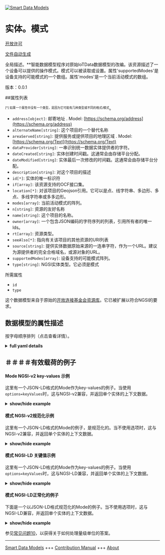 <!-- 10-Header -->  
[![Smart Data Models](https://smartdatamodels.org/wp-content/uploads/2022/01/SmartDataModels_logo.png "Logo")](https://smartdatamodels.org)  
实体。模式  
=====<!-- /10-Header -->  
<!-- 15-License -->  
[开放许可](https://github.com/smart-data-models//dataModel.OCF/blob/master/Mode/LICENSE.md)  
[文件自动生成](https://docs.google.com/presentation/d/e/2PACX-1vTs-Ng5dIAwkg91oTTUdt8ua7woBXhPnwavZ0FxgR8BsAI_Ek3C5q97Nd94HS8KhP-r_quD4H0fgyt3/pub?start=false&loop=false&delayms=3000#slide=id.gb715ace035_0_60)  
<!-- /15-License -->  
<!-- 20-Description -->  
全局描述。**智能数据模型程序对原始IoTData数据模型的改编。该资源描述了一个设备可以提供的操作模式。模式可以被读取或设置。属性'supportedModes'是设备支持的可能模式的一个数组。属性'modes'是一个当前活动模式的数组。  
版本：0.0.1  
<!-- /20-Description -->  
<!-- 30-PropertiesList -->  

##属性列表  

<sup><sub>[*] 如果一个属性中没有一个类型，是因为它可能有几种类型或不同的格式/模式</sub></sup>。  
- `address[object]`: 邮寄地址  . Model: [https://schema.org/address](https://schema.org/address)- `alternateName[string]`: 这个项目的一个替代名称  - `areaServed[string]`: 提供服务或提供项目的地理区域  . Model: [https://schema.org/Text](https://schema.org/Text)- `dataProvider[string]`: 一串识别统一数据实体提供者的字符。  - `dateCreated[string]`: 实体创建时间戳。这通常会由存储平台分配。  - `dateModified[string]`: 实体最后一次修改的时间戳。这通常会由存储平台分配。  - `description[string]`: 对这个项目的描述  - `id[*]`: 实体的唯一标识符  - `if[array]`: 该资源支持的OCF接口集。  - `location[*]`: 对该项目的Geojson引用。它可以是点、线字符串、多边形、多点、多线字符串或多多边形。  - `modes[array]`: 当前活动模式的阵列。  - `n[string]`: 资源的友好名称  - `name[string]`: 这个项目的名称。  - `owner[array]`: 一个包含JSON编码的字符序列的列表，引用所有者的唯一Ids。  - `rt[array]`: 资源类型。  - `seeAlso[*]`: 指向有关该项目的其他资源的URI列表  - `source[string]`: 提供实体数据原始来源的一连串字符，作为一个URL。建议为源提供者的完全合格域名，或源对象的URL。  - `supportedModes[array]`: 设备支持的可能模式阵列。  - `type[string]`: NGSI实体类型。它必须是模式  <!-- /30-PropertiesList -->  
<!-- 35-RequiredProperties -->  
所需属性  
- `id`  - `type`  <!-- /35-RequiredProperties -->  
<!-- 40-RequiredProperties -->  
这个数据模型来自于原始的[开放连接基金会资源库](https://github.com/openconnectivityfoundation/IoTDataModels)。它已被扩展以符合NGSI的要求。  
<!-- /40-RequiredProperties -->  
<!-- 50-DataModelHeader -->  
## 数据模型的属性描述  
按字母顺序排列（点击查看详情）。  
<!-- /50-DataModelHeader -->  
<!-- 60-ModelYaml -->  
<details><summary><strong>full yaml details</strong></summary>    
```yaml  
Mode:    
  description: 'Smart Data Models Program adaptation of the original IoTData data Models. This Resource describes the modes of operation that a Device can provide. The mode can be read or set. The Property ''supportedModes'' is an array of possible modes the device supports. The Property ''modes'' is an array of the currently active mode(s).'    
  properties:    
    address:    
      description: 'The mailing address'    
      properties:    
        addressCountry:    
          description: 'Property. The country. For example, Spain. Model:''https://schema.org/addressCountry'''    
          type: string    
        addressLocality:    
          description: 'Property. The locality in which the street address is, and which is in the region. Model:''https://schema.org/addressLocality'''    
          type: string    
        addressRegion:    
          description: 'Property. The region in which the locality is, and which is in the country. Model:''https://schema.org/addressRegion'''    
          type: string    
        postOfficeBoxNumber:    
          description: 'Property. The post office box number for PO box addresses. For example, 03578. Model:''https://schema.org/postOfficeBoxNumber'''    
          type: string    
        postalCode:    
          description: 'Property. The postal code. For example, 24004. Model:''https://schema.org/https://schema.org/postalCode'''    
          type: string    
        streetAddress:    
          description: 'Property. The street address. Model:''https://schema.org/streetAddress'''    
          type: string    
      type: object    
      x-ngsi:    
        model: https://schema.org/address    
        type: Property    
    alternateName:    
      description: 'An alternative name for this item'    
      type: string    
      x-ngsi:    
        type: Property    
    areaServed:    
      description: 'The geographic area where a service or offered item is provided'    
      type: string    
      x-ngsi:    
        model: https://schema.org/Text    
        type: Property    
    dataProvider:    
      description: 'A sequence of characters identifying the provider of the harmonised data entity.'    
      type: string    
      x-ngsi:    
        type: Property    
    dateCreated:    
      description: 'Entity creation timestamp. This will usually be allocated by the storage platform.'    
      format: date-time    
      type: string    
      x-ngsi:    
        type: Property    
    dateModified:    
      description: 'Timestamp of the last modification of the entity. This will usually be allocated by the storage platform.'    
      format: date-time    
      type: string    
      x-ngsi:    
        type: Property    
    description:    
      description: 'A description of this item'    
      type: string    
      x-ngsi:    
        type: Property    
    id:    
      anyOf: &mode_-_properties_-_owner_-_items_-_anyof    
        - description: 'Property. Identifier format of any NGSI entity'    
          maxLength: 256    
          minLength: 1    
          pattern: ^[\w\-\.\{\}\$\+\*\[\]`|~^@!,:\\]+$    
          type: string    
        - description: 'Property. Identifier format of any NGSI entity'    
          format: uri    
          type: string    
      description: 'Unique identifier of the entity'    
      x-ngsi:    
        type: Property    
    if:    
      description: 'The OCF Interface set supported by this Resource.'    
      items:    
        enum:    
          - oic.if.a    
          - oic.if.baseline    
        type: string    
      minItems: 2    
      readOnly: true    
      type: array    
      uniqueItems: true    
      x-ngsi:    
        type: Property    
    location:    
      description: 'Geojson reference to the item. It can be Point, LineString, Polygon, MultiPoint, MultiLineString or MultiPolygon'    
      oneOf:    
        - description: 'GeoProperty. Geojson reference to the item. Point'    
          properties:    
            bbox:    
              items:    
                type: number    
              minItems: 4    
              type: array    
            coordinates:    
              items:    
                type: number    
              minItems: 2    
              type: array    
            type:    
              enum:    
                - Point    
              type: string    
          required:    
            - type    
            - coordinates    
          title: 'GeoJSON Point'    
          type: object    
        - description: 'GeoProperty. Geojson reference to the item. LineString'    
          properties:    
            bbox:    
              items:    
                type: number    
              minItems: 4    
              type: array    
            coordinates:    
              items:    
                items:    
                  type: number    
                minItems: 2    
                type: array    
              minItems: 2    
              type: array    
            type:    
              enum:    
                - LineString    
              type: string    
          required:    
            - type    
            - coordinates    
          title: 'GeoJSON LineString'    
          type: object    
        - description: 'GeoProperty. Geojson reference to the item. Polygon'    
          properties:    
            bbox:    
              items:    
                type: number    
              minItems: 4    
              type: array    
            coordinates:    
              items:    
                items:    
                  items:    
                    type: number    
                  minItems: 2    
                  type: array    
                minItems: 4    
                type: array    
              type: array    
            type:    
              enum:    
                - Polygon    
              type: string    
          required:    
            - type    
            - coordinates    
          title: 'GeoJSON Polygon'    
          type: object    
        - description: 'GeoProperty. Geojson reference to the item. MultiPoint'    
          properties:    
            bbox:    
              items:    
                type: number    
              minItems: 4    
              type: array    
            coordinates:    
              items:    
                items:    
                  type: number    
                minItems: 2    
                type: array    
              type: array    
            type:    
              enum:    
                - MultiPoint    
              type: string    
          required:    
            - type    
            - coordinates    
          title: 'GeoJSON MultiPoint'    
          type: object    
        - description: 'GeoProperty. Geojson reference to the item. MultiLineString'    
          properties:    
            bbox:    
              items:    
                type: number    
              minItems: 4    
              type: array    
            coordinates:    
              items:    
                items:    
                  items:    
                    type: number    
                  minItems: 2    
                  type: array    
                minItems: 2    
                type: array    
              type: array    
            type:    
              enum:    
                - MultiLineString    
              type: string    
          required:    
            - type    
            - coordinates    
          title: 'GeoJSON MultiLineString'    
          type: object    
        - description: 'GeoProperty. Geojson reference to the item. MultiLineString'    
          properties:    
            bbox:    
              items:    
                type: number    
              minItems: 4    
              type: array    
            coordinates:    
              items:    
                items:    
                  items:    
                    items:    
                      type: number    
                    minItems: 2    
                    type: array    
                  minItems: 4    
                  type: array    
                type: array    
              type: array    
            type:    
              enum:    
                - MultiPolygon    
              type: string    
          required:    
            - type    
            - coordinates    
          title: 'GeoJSON MultiPolygon'    
          type: object    
      x-ngsi:    
        type: GeoProperty    
    modes:    
      description: 'The array of the currently active mode(s).'    
      items:    
        type: string    
      type: array    
      x-ngsi:    
        type: Property    
    n:    
      description: 'Friendly name of the Resource'    
      maxLength: 64    
      readOnly: true    
      type: string    
      x-ngsi:    
        type: Property    
    name:    
      description: 'The name of this item.'    
      type: string    
      x-ngsi:    
        type: Property    
    owner:    
      description: 'A List containing a JSON encoded sequence of characters referencing the unique Ids of the owner(s)'    
      items:    
        anyOf: *mode_-_properties_-_owner_-_items_-_anyof    
        description: 'Property. Unique identifier of the entity'    
      type: array    
      x-ngsi:    
        type: Property    
    rt:    
      description: 'The Resource Type.'    
      items:    
        enum:    
          - oic.r.mode    
        maxLength: 64    
        type: string    
      minItems: 1    
      readOnly: true    
      type: array    
      uniqueItems: true    
      x-ngsi:    
        type: Property    
    seeAlso:    
      description: 'list of uri pointing to additional resources about the item'    
      oneOf:    
        - items:    
            format: uri    
            type: string    
          minItems: 1    
          type: array    
        - format: uri    
          type: string    
      x-ngsi:    
        type: Property    
    source:    
      description: 'A sequence of characters giving the original source of the entity data as a URL. Recommended to be the fully qualified domain name of the source provider, or the URL to the source object.'    
      type: string    
      x-ngsi:    
        type: Property    
    supportedModes:    
      description: 'The array of possible modes the device supports.'    
      items:    
        type: string    
      readOnly: true    
      type: array    
      x-ngsi:    
        type: Property    
    type:    
      description: 'NGSI entity type. It has to be Mode'    
      enum:    
        - Mode    
      type: string    
      x-ngsi:    
        type: Property    
  required:    
    - id    
    - type    
  type: object    
  x-derived-from: https://github.com/OpenInterConnect/IoTDataModels/blob/master/ModeResURI.swagger.json    
  x-disclaimer: 'Redistribution and use in source and binary forms, with or without modification, are permitted  provided that the license conditions are met. Copyleft (c) 2021 Contributors to Smart Data Models Program'    
  x-license-url: https://github.com/smart-data-models/dataModel.OCF/blob/master/Mode/LICENSE.md    
  x-model-schema: https://smart-data-models.github.io/dataModel.IoTDataModels/Mode/schema.json    
  x-model-tags: OCF    
  x-version: 0.0.1    
```  
</details>    
<!-- /60-ModelYaml -->  
<!-- 70-MiddleNotes -->  
<!-- /70-MiddleNotes -->  
<!-- 80-Examples -->  
## ＃＃＃＃有效载荷的例子  
#### Mode NGSI-v2 key-values 示例  
这里有一个JSON-LD格式的Mode作为key-values的例子。当使用`options=keyValues`时，这与NGSI-v2兼容，并返回单个实体的上下文数据。  
<details><summary><strong>show/hide example</strong></summary>    
```json  
{  
  "id": "urn:ngsi-ld:Mode:id:BYYD:43425177",  
  "dateCreated": "1978-06-18T20:57:22Z",  
  "dateModified": "2017-03-14T10:10:05Z",  
  "source": "Herself the help however quite add into. Trial wear morning near seven enjoy herself.",  
  "name": "Behavior person especially important important. Offer song force drop.",  
  "alternateName": "Yes notice pick skill lead partner free. Cost forget development program least question.",  
  "description": "Soon tree less until. Artist piece rich suggest. Speak system best Republican.",  
  "dataProvider": "War receive staff sister. Leg behavior effort finish.",  
  "owner": [  
    "urn:ngsi-ld:Mode:items:DKNK:15772010",  
    "urn:ngsi-ld:Mode:items:ODER:46506924"  
  ],  
  "seeAlso": [  
    "urn:ngsi-ld:Mode:items:JCNN:69502080",  
    "urn:ngsi-ld:Mode:items:BWWD:69660903"  
  ],  
  "location": {  
    "type": "Point",  
    "coordinates": [  
      -12.9809025,  
      149.268724  
    ]  
  },  
  "address": {  
    "streetAddress": "Team role recently president. Interview space another time wrong. Growth attorney more wear they better expert year.",  
    "addressLocality": "Go realize apply brother job should medical. Staff drop available amount civil decide land toward. General rock yourself data each thought conference.",  
    "addressRegion": "Face sort just really. Exactly wind parent American.",  
    "addressCountry": "Character it society network join return force deal. Office throw increase those floor.",  
    "postalCode": "Rich reveal view learn crime control between water. Per which fact call old image. Treat quite very. Thank consumer travel present matter such pass.",  
    "postOfficeBoxNumber": "Member water describe four message popular. Worker window personal number forget material animal agreement. Service care analysis stay go whole lot suddenly."  
  },  
  "areaServed": "Mother down travel. Bed either relationship particular past miss finish. Herself visit dark it according admit."  
}  
```  
</details>  
#### 模式 NGSI-v2规范化示例  
这里有一个JSON-LD格式的Mode的例子，是规范化的。当不使用选项时，这与NGSI-v2兼容，并返回单个实体的上下文数据。  
<details><summary><strong>show/hide example</strong></summary>    
```json  
{  
  "id": {  
    "type": "string",  
    "value": "urn:ngsi-ld:Mode:id:BYYD:43425177"  
  },  
  "dateCreated": {  
    "format": "date-time",  
    "type": "string",  
    "value": "1978-06-18T20:57:22Z"  
  },  
  "dateModified": {  
    "format": "date-time",  
    "type": "string",  
    "value": "2017-03-14T10:10:05Z"  
  },  
  "source": {  
    "type": "string",  
    "value": "Herself the help however quite add into. Trial wear morning near seven enjoy herself."  
  },  
  "name": {  
    "type": "string",  
    "value": "Behavior person especially important important. Offer song force drop."  
  },  
  "alternateName": {  
    "type": "string",  
    "value": "Yes notice pick skill lead partner free. Cost forget development program least question."  
  },  
  "description": {  
    "type": "string",  
    "value": "Soon tree less until. Artist piece rich suggest. Speak system best Republican."  
  },  
  "dataProvider": {  
    "type": "string",  
    "value": "War receive staff sister. Leg behavior effort finish."  
  },  
  "owner": {  
    "type": "array",  
    "value": [  
      "urn:ngsi-ld:Mode:items:DKNK:15772010",  
      "urn:ngsi-ld:Mode:items:ODER:46506924"  
    ]  
  },  
  "seeAlso": {  
    "type": "array",  
    "value": [  
      "urn:ngsi-ld:Mode:items:JCNN:69502080",  
      "urn:ngsi-ld:Mode:items:BWWD:69660903"  
    ]  
  },  
  "location": {  
    "type": "object",  
    "value": {  
      "type": "Point",  
      "coordinates": [  
        -12.9809025,  
        149.268724  
      ]  
    }  
  },  
  "address": {  
    "type": "object",  
    "value": {  
      "streetAddress": "Team role recently president. Interview space another time wrong. Growth attorney more wear they better expert year.",  
      "addressLocality": "Go realize apply brother job should medical. Staff drop available amount civil decide land toward. General rock yourself data each thought conference.",  
      "addressRegion": "Face sort just really. Exactly wind parent American.",  
      "addressCountry": "Character it society network join return force deal. Office throw increase those floor.",  
      "postalCode": "Rich reveal view learn crime control between water. Per which fact call old image. Treat quite very. Thank consumer travel present matter such pass.",  
      "postOfficeBoxNumber": "Member water describe four message popular. Worker window personal number forget material animal agreement. Service care analysis stay go whole lot suddenly."  
    }  
  },  
  "areaServed": {  
    "type": "string",  
    "value": "Mother down travel. Bed either relationship particular past miss finish. Herself visit dark it according admit."  
  }  
}  
```  
</details>  
#### 模式 NGSI-LD 关键值示例  
这里有一个JSON-LD格式的Mode作为key-values的例子。当使用`options=keyValues`时，这与NGSI-LD兼容，并返回单个实体的上下文数据。  
<details><summary><strong>show/hide example</strong></summary>    
```json  
{  
    "id": "urn:ngsi-ld:Mode:id:BYYD:43425177",  
    "dateCreated": "1978-06-18T20:57:22Z",  
    "dateModified": "2017-03-14T10:10:05Z",  
    "source": "Herself the help however quite add into. Trial wear morning near seven enjoy herself.",  
    "name": "Behavior person especially important important. Offer song force drop.",  
    "alternateName": "Yes notice pick skill lead partner free. Cost forget development program least question.",  
    "description": "Soon tree less until. Artist piece rich suggest. Speak system best Republican.",  
    "dataProvider": "War receive staff sister. Leg behavior effort finish.",  
    "owner": [  
        "urn:ngsi-ld:Mode:items:DKNK:15772010",  
        "urn:ngsi-ld:Mode:items:ODER:46506924"  
    ],  
    "seeAlso": [  
        "urn:ngsi-ld:Mode:items:JCNN:69502080",  
        "urn:ngsi-ld:Mode:items:BWWD:69660903"  
    ],  
    "location": {  
        "type": "Point",  
        "coordinates": [  
            -12.9809025,  
            149.268724  
        ]  
    },  
    "address": {  
        "streetAddress": "Team role recently president. Interview space another time wrong. Growth attorney more wear they better expert year.",  
        "addressLocality": "Go realize apply brother job should medical. Staff drop available amount civil decide land toward. General rock yourself data each thought conference.",  
        "addressRegion": "Face sort just really. Exactly wind parent American.",  
        "addressCountry": "Character it society network join return force deal. Office throw increase those floor.",  
        "postalCode": "Rich reveal view learn crime control between water. Per which fact call old image. Treat quite very. Thank consumer travel present matter such pass.",  
        "postOfficeBoxNumber": "Member water describe four message popular. Worker window personal number forget material animal agreement. Service care analysis stay go whole lot suddenly."  
    },  
    "areaServed": "Mother down travel. Bed either relationship particular past miss finish. Herself visit dark it according admit.",  
    "@context": [  
        "https://smartdatamodels.org/context.jsonld",  
        "https://raw.githubusercontent.com/smart-data-models/dataModel.OCF/master/context.jsonld"  
    ]  
}  
```  
</details>  
#### 模式 NGSI-LD正常化的例子  
下面是一个以JSON-LD格式规范化的Mode的例子。当不使用选项时，这与NGSI-LD兼容，并返回单个实体的上下文数据。  
<details><summary><strong>show/hide example</strong></summary>    
```json  
{  
    "id": "urn:ngsi-ld:Mode:id:APLU:09904504",  
    "dateCreated": {  
        "type": "Property",  
        "value": {  
            "@type": "DateTime",  
            "@value": "2012-10-23T11:05:02Z"  
        }  
    },  
    "dateModified": {  
        "type": "Property",  
        "value": {  
            "@type": "DateTime",  
            "@value": "2000-11-07T00:35:18Z"  
        }  
    },  
    "source": {  
        "type": "Property",  
        "value": "Industry model very tough can national increase. Director people win exist concern."  
    },  
    "name": {  
        "type": "Property",  
        "value": "Any interview after work both. Test almost responsibility little product apply."  
    },  
    "alternateName": {  
        "type": "Property",  
        "value": "Spend six dog. Strong want for finally hand."  
    },  
    "description": {  
        "type": "Property",  
        "value": "Among around lay hotel. Bag stop idea most late citizen lay. Mouth kind cover manage thank lawyer."  
    },  
    "dataProvider": {  
        "type": "Property",  
        "value": "Other nothing key market fight gun true. Teach face similar pressure camera front administration. Learn through thought."  
    },  
    "owner": {  
        "type": "Property",  
        "value": [  
            "urn:ngsi-ld:Mode:items:RRDS:56051869",  
            "urn:ngsi-ld:Mode:items:XGMO:64673219"  
        ]  
    },  
    "seeAlso": {  
        "type": "Property",  
        "value": [  
            "urn:ngsi-ld:Mode:items:VTEU:28588649"  
        ]  
    },  
    "location": {  
        "type": "Property",  
        "value": {  
            "type": "Point",  
            "coordinates": [  
                79.393507,  
                -152.446929  
            ]  
        }  
    },  
    "address": {  
        "type": "Property",  
        "value": {  
            "streetAddress": "History star may bring such action. Really travel couple.",  
            "addressLocality": "Evening international truth evidence image sit financial. Trial unit world owner line. The week produce language when tree continue training.",  
            "addressRegion": "Arm relate only finish. Certain officer drug card. Actually summer bring situation build. Heart field degree against site current best.",  
            "addressCountry": "Set family civil question not rest current. Brother develop think place perhaps. Class concern pressure woman defense politics week.",  
            "postalCode": "Seat city forward hand house. Way doctor general rule.",  
            "postOfficeBoxNumber": "Speak bed information soldier do write light. Again professor film."  
        }  
    },  
    "areaServed": {  
        "type": "Property",  
        "value": "History eat close old represent board herself."  
    },  
    "@context": [  
        "https://smartdatamodels.org/context.jsonld",  
        "https://raw.githubusercontent.com/smart-data-models/dataModel.OCF/master/context.jsonld"  
    ]  
}  
```  
</details><!-- /80-Examples -->  
<!-- 90-FooterNotes -->  
<!-- /90-FooterNotes -->  
<!-- 95-Units -->  
参见[常见问题10](https://smartdatamodels.org/index.php/faqs/)，以获得关于如何处理量级单位的答案。  
<!-- /95-Units -->  
<!-- 97-LastFooter -->  
---  
[Smart Data Models](https://smartdatamodels.org) +++ [Contribution Manual](https://bit.ly/contribution_manual) +++ [About](https://bit.ly/Introduction_SDM)<!-- /97-LastFooter -->  
